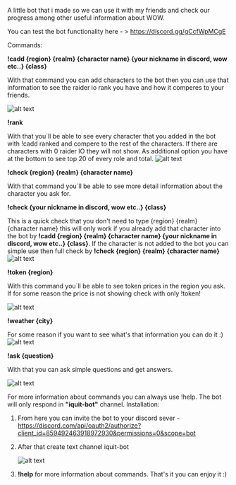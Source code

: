 A little bot that i made so we can use it with my friends and check our progress among other useful information about WOW.


You can test the bot functionality here - > https://discord.gg/gCcfWpMCgE

Commands:


**!cadd {region} {realm} {character name} {your nickname in discord, wow etc..} {class}**

With that command you can add characters to the bot then you can use that information to see the raider io rank you have and how it comperes to your friends.

![alt text](https://preview.redd.it/4ir7myz8gwl71.png?width=428&format=png&auto=webp&s=b7460204149171164aaa32132819c31daed446bd)


**!rank**

With that you`ll be able to see every character that you added in the bot with !cadd ranked and compere to the rest of the characters. If there are characters with 0 raider IO they will not show. As additional option you have at the bottom to see top 20 of every role and total.
![alt text](https://preview.redd.it/bq5e88y9gwl71.png?width=731&format=png&auto=webp&s=b477a12d3837422f2551cc0b47b795d1cb2d0375)


**!check {region} {realm} {character name}**

With that command you`ll be able to see more detail information about the character you ask for.


**!check {your nickname in discord, wow etc..} {class}**

This is a quick check that you don't need to type {region} {realm} {character name} this will only work if you already add that character into the bot by **!cadd {region} {realm} {character name} {your nickname in discord, wow etc..} {class}**. If the character is not added to the bot you can simple use then full check by **!check {region} {realm} {character name}**
![alt text](https://preview.redd.it/bcx6f5ybgwl71.png?width=668&format=png&auto=webp&s=11246511f815473c2f1f78454c8d428dd22d4015)



**!token {region}**

With this command you`ll be able to see token prices in the region you ask. If for some reason the price is not showing check with only !token!

![alt text](https://preview.redd.it/fo0ehrpcgwl71.png?width=681&format=png&auto=webp&s=26d45b61ff1d946585f0ed3bfd81faca756a72fc)


**!weather {city}**

For some reason if you want to see what's that information you can do it :)
![alt text](https://preview.redd.it/vjyah4ndgwl71.png?width=531&format=png&auto=webp&s=5cc256a105183703d35e59edea971efd97c7d461)


**!ask {question}**

With that you can ask simple questions and get answers.

![alt text](https://preview.redd.it/9yyw3n7fgwl71.png?width=534&format=png&auto=webp&s=74097e31ce9ea73f39cf07387425bf7fe78b3966)


For more information about commands you can always use !help.
The bot will only respond in **"iquit-bot"** channel.
Installation:
1. From here you can invite the bot to your discord sever - https://discord.com/api/oauth2/authorize?client_id=859492463918972930&permissions=0&scope=bot
2. After that create text channel iquit-bot

    ![alt text](https://preview.redd.it/33k6h2fknwl71.png?width=294&format=png&auto=webp&s=0d3510bb3beb37e6476edcb2ebd3297b131bbb0d)

3. **!help** for more information about commands.
That's it you can enjoy it :)
